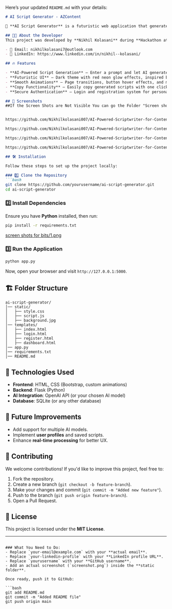 Here’s your updated `README.md` with your details:  

```markdown
# AI Script Generator - AZContent

🚀 **AI Script Generator** is a futuristic web application that generates scripts using AI. Designed with a sleek **Netflix-inspired UI**, it provides an immersive experience for users looking to create content efficiently.

## 👨‍💻 About the Developer
This project was developed by **Nikhil Kolasani** during **Hackathon at BITS Pilani, Hyderabad**, on **March 24 & 25, 2025**.

- 📧 Email: nikhilkolasani7@outlook.com
- 🔗 LinkedIn: https://www.linkedin.com/in/nikhil--kolasani/

## 🔥 Features

- **AI-Powered Script Generation** – Enter a prompt and let AI generate scripts for you.
- **Futuristic UI** – Dark theme with red neon glow effects, inspired by Netflix.
- **Smooth Animations** – Page transitions, button hover effects, and motion backgrounds.
- **Copy Functionality** – Easily copy generated scripts with one click.
- **Secure Authentication** – Login and registration system for personalized access.

## 📸 Screenshots
##If the Screen Shots are Not Visible You can go the Folder "Screen short for Bits" 


https://github.com/Nikhilkolasani007/AI-Powered-Scriptwriter-for-Content-Creators/blob/a386d30cc1b5f013dff9722d00b35507fb1f28b1/screen%20shots%20for%20bits/2.png

https://github.com/Nikhilkolasani007/AI-Powered-Scriptwriter-for-Content-Creators/blob/3e58ec49160481150fdbc7a1d6b0cb24723302c8/screen%20shots%20for%20bits/3.png

https://github.com/Nikhilkolasani007/AI-Powered-Scriptwriter-for-Content-Creators/blob/3e58ec49160481150fdbc7a1d6b0cb24723302c8/screen%20shots%20for%20bits/4.png

https://github.com/Nikhilkolasani007/AI-Powered-Scriptwriter-for-Content-Creators/blob/3e58ec49160481150fdbc7a1d6b0cb24723302c8/screen%20shots%20for%20bits/5.png

## 🛠️ Installation

Follow these steps to set up the project locally:

### 1️⃣ Clone the Repository
```bash
git clone https://github.com/yourusername/ai-script-generator.git
cd ai-script-generator
```

### 2️⃣ Install Dependencies
Ensure you have **Python** installed, then run:
```bash
pip install -r requirements.txt
```
[screen shots for bits/1.png](https://raw.githubusercontent.com/Nikhilkolasani007/AI-Powered-Scriptwriter-for-Content-Creators/refs/heads/main/screen%20shots%20for%20bits/1.png)
### 3️⃣ Run the Application
```bash
python app.py
```
Now, open your browser and visit `http://127.0.0.1:5000`.

## 🏗️ Folder Structure
```
ai-script-generator/
│── static/
│   ├── style.css
│   ├── script.js
│   ├── background.jpg
│── templates/
│   ├── index.html
│   ├── login.html
│   ├── register.html
│   ├── dashboard.html
│── app.py
│── requirements.txt
│── README.md
```

## 🚀 Technologies Used
- **Frontend**: HTML, CSS (Bootstrap, custom animations)
- **Backend**: Flask (Python)
- **AI Integration**: OpenAI API (or your chosen AI model)
- **Database**: SQLite (or any other database)

## 📌 Future Improvements
- Add support for multiple AI models.
- Implement **user profiles** and saved scripts.
- Enhance **real-time processing** for better UX.

## 🤝 Contributing
We welcome contributions! If you'd like to improve this project, feel free to:
1. Fork the repository.
2. Create a new branch (`git checkout -b feature-branch`).
3. Make your changes and commit (`git commit -m "Added new feature"`).
4. Push to the branch (`git push origin feature-branch`).
5. Open a Pull Request.

## 📄 License
This project is licensed under the **MIT License**.

---

```

### What You Need to Do:
- Replace `your-email@example.com` with your **actual email**.
- Replace `your-linkedin-profile` with your **LinkedIn profile URL**.
- Replace `yourusername` with your **GitHub username**.
- Add an actual screenshot (`screenshot.png`) inside the **static folder**.

Once ready, push it to GitHub:

```bash
git add README.md
git commit -m "Added README file"
git push origin main
```
